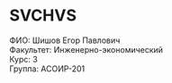 # SVCHVS
ФИО: Шишов Егор Павлович <br/>
Факультет: Инженерно-экономический <br/>
Курс: 3 <br/>
Группа: АСОИР-201 <br/>
